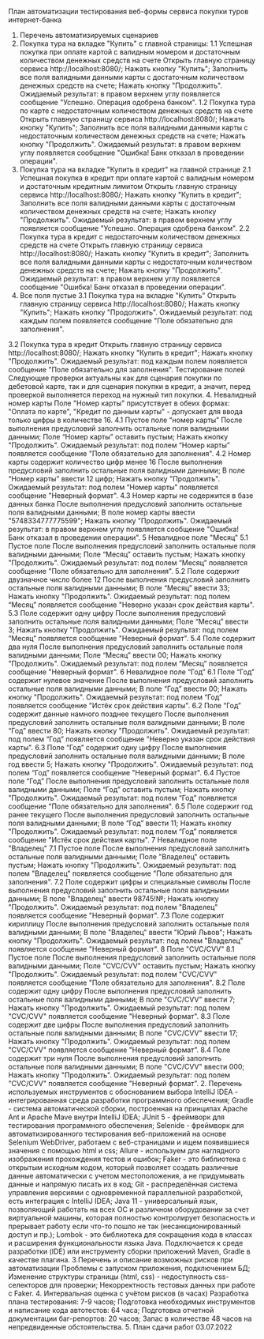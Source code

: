План автоматизации тестирования веб-формы сервиса покупки туров интернет-банка
1. Перечень автоматизируемых сценариев
1. Покупка тура на вкладке "Купить" с главной страницы:
   1.1 Успешная покупка при оплате картой с валидным номером и достаточным количеством денежных средств на счете
   Открыть главную страницу сервиса http://localhost:8080/;
   Нажать кнопку "Купить";
   Заполнить все поля валидными данными карты с достаточным количеством денежных средств на счете;
   Нажать кнопку "Продолжить".
   Ожидаемый результат: в правом верхнем углу появляется сообщение "Успешно. Операция одобрена банком".
   1.2 Покупка тура по карте с недостаточным количеством денежных средств на счете
   Открыть главную страницу сервиса http://localhost:8080/;
   Нажать кнопку "Купить";
   Заполнить все поля валидными данными карты с недостаточным количеством денежных средств на счете;
   Нажать кнопку "Продолжить".
   Ожидаемый результат: в правом верхнем углу появляется сообщение "Ошибка! Банк отказал в проведении операции".
2. Покупка тура на вкладке "Купить в кредит" на главной странице
   2.1 Успешная покупка в кредит при оплате картой с валидным номером и достаточным кредитным лимитом
   Открыть главную страницу сервиса http://localhost:8080/;
   Нажать кнопку "Купить в кредит";
   Заполнить все поля валидными данными карты с достаточным количеством денежных средств на счете;
   Нажать кнопку "Продолжить".
   Ожидаемый результат: в правом верхнем углу появляется сообщение "Успешно. Операция одобрена банком".
   2.2 Покупка тура в кредит с недостаточным количеством денежных средств на счете
   Открыть главную страницу сервиса http://localhost:8080/;
   Нажать кнопку "Купить в кредит";
   Заполнить все поля валидными данными карты с недостаточным количеством денежных средств на счете;
   Нажать кнопку "Продолжить".
   Ожидаемый результат: в правом верхнем углу появляется сообщение "Ошибка! Банк отказал в проведении операции".
3. Все поля пустые
   3.1 Покупка тура на вкладке "Купить"
   Открыть главную страницу сервиса http://localhost:8080/;
   Нажать кнопку "Купить";
   Нажать кнопку "Продолжить".
   Ожидаемый результат: под каждым полем появляется сообщение "Поле обязательно для заполнения".

3.2 Покупка тура в кредит
Открыть главную страницу сервиса http://localhost:8080/;
Нажать кнопку "Купить в кредит";
Нажать кнопку "Продолжить".
Ожидаемый результат: под каждым полем появляется сообщение "Поле обязательно для заполнения".
Тестирование полей
Следующие проверки актуальны как для сценария покупки по дебетовой карте, так и для сценария покупки в кредит, а значит, перед проверкой выполняется переход на нужный тип покупки.
4. Невалидный номер карты
   Поле "Номер карты" присутствует в обеих формах: "Оплата по карте", "Кредит по данным карты" -  допускает для ввода только цифры в количестве 16.
   4.1 Пустое поле “номер карты”
   После выполнения предусловий заполнить остальные поля валидными данными;
   Поле “Номер карты” оставить пустым;
   Нажать кнопку "Продолжить".
   Ожидаемый результат: под полем “Номер карты” появляется сообщение "Поле обязательно для заполнения".
   4.2 Номер карты содержит количество цифр менее 16
   После выполнения предусловий заполнить остальные поля валидными данными;
   В поле “Номер карты” ввести 12 цифр;
   Нажать кнопку "Продолжить".
   Ожидаемый результат: под полем “Номер карты”  появляется сообщение "Неверный формат".
   4.3 Номер карты не содержится в базе данных банка
   После выполнения предусловий заполнить остальные поля валидными данными;
   В поле номер карты ввести "5748334777775599";
   Нажать кнопку "Продолжить".
   Ожидаемый результат: в правом верхнем углу появляется сообщение "Ошибка! Банк отказал в проведении операции".
   5 Невалидное поле "Месяц"
   5.1 Пустое поле
   После выполнения предусловий заполнить остальные поля валидными данными;
   Поле “Месяц” оставить пустым;
   Нажать кнопку "Продолжить".
   Ожидаемый результат: под полем “Месяц” появляется сообщение "Поле обязательно для заполнения".
   5.2 Поле содержит двузначное число более 12
   После выполнения предусловий заполнить остальные поля валидными данными;
   В поле “Месяц” ввести 33;
   Нажать кнопку "Продолжить".
   Ожидаемый результат: под полем “Месяц” появляется сообщение "Неверно указан срок действия карты".
   5.3 Поле содержит одну цифру
   После выполнения предусловий заполнить остальные поля валидными данными;
   Поле “Месяц” ввести 3;
   Нажать кнопку "Продолжить".
   Ожидаемый результат: под полем “Месяц” появляется сообщение "Неверный формат".
   5.4 Поле содержит два нуля
   После выполнения предусловий заполнить остальные поля валидными данными;
   Поле “Месяц” ввести 00;
   Нажать кнопку "Продолжить".
   Ожидаемый результат: под полем “Месяц” появляется сообщение "Неверный формат".
   6 Невалидное поле “Год”
   6.1 Поле “Год” содержит нулевое значение
   После выполнения предусловий заполнить остальные поля валидными данными;
   В поле “Год” ввести 00;
   Нажать кнопку "Продолжить".
   Ожидаемый результат: под полем “Год” появляется сообщение "Истёк срок действия карты".
   6.2 Поле “Год” содержит данные намного позднее текущего
   После выполнения предусловий заполнить остальные поля валидными данными;
   В поле “Год” ввести 80;
   Нажать кнопку "Продолжить".
   Ожидаемый результат: под полем “Год” появляется сообщение "Неверно указан срок действия карты".
   6.3 Поле “Год” содержит одну цифру
   После выполнения предусловий заполнить остальные поля валидными данными;
   В поле год ввести 5;
   Нажать кнопку "Продолжить".
   Ожидаемый результат: под полем “Год” появляется сообщение "Неверный формат".
   6.4 Пустое поле “Год”
   После выполнения предусловий заполнить остальные поля валидными данными;
   Поле “Год” оставить пустым;
   Нажать кнопку "Продолжить".
   Ожидаемый результат: под полем “Год” появляется сообщение "Поле обязательно для заполнения".
   6.5 Поле содержит год ранее текущего
   После выполнения предусловий заполнить остальные поля валидными данными;
   В поле “Год” ввести 11;
   Нажать кнопку "Продолжить".
   Ожидаемый результат: под полем “Год” появляется сообщение "Истёк срок действия карты".
   7 Невалидное поле "Владелец"
   7.1 Пустое поле
   После выполнения предусловий заполнить остальные поля валидными данными;
   Поле "Владелец" оставить пустым;
   Нажать кнопку "Продолжить".
   Ожидаемый результат: под полем "Владелец" появляется сообщение "Поле обязательно для заполнения".
   7.2 Поле содержит цифры и специальные символы
   После выполнения предусловий заполнить остальные поля валидными данными;
   В поле "Владелец" ввести 98745!№;
   Нажать кнопку "Продолжить".
   Ожидаемый результат: под полем "Владелец" появляется сообщение "Неверный формат".
   7.3 Поле содержит кириллицу
   После выполнения предусловий заполнить остальные поля валидными данными;
   В поле "Владелец" ввести "Юрий Львов";
   Нажать кнопку "Продолжить".
   Ожидаемый результат: под полем "Владелец" появляется сообщение "Неверный формат".
   8 Поле "CVC/CVV"
   8.1 Пустое поле
   После выполнения предусловий заполнить остальные поля валидными данными;
   Поле "CVC/CVV" оставить пустым;
   Нажать кнопку "Продолжить".
   Ожидаемый результат: под полем "CVC/CVV" появляется сообщение "Поле обязательно для заполнения".
   8.2 Поле содержит одну цифру
   После выполнения предусловий заполнить остальные поля валидными данными;
   В поле "CVC/CVV" ввести 7;
   Нажать кнопку "Продолжить".
   Ожидаемый результат: под полем "CVC/CVV" появляется сообщение "Неверный формат".
   8.3 Поле содержит две цифры
   После выполнения предусловий заполнить остальные поля валидными данными;
   В поле "CVC/CVV" ввести 17;
   Нажать кнопку "Продолжить".
   Ожидаемый результат: под полем "CVC/CVV" появляется сообщение "Неверный формат”.
   8.4 Поле содержит три нуля
   После выполнения предусловий заполнить остальные поля валидными данными;
   В поле "CVC/CVV" ввести 000;
   Нажать кнопку "Продолжить".
   Ожидаемый результат: под полем "CVC/CVV" появляется сообщение "Неверный формат”.
2. Перечень используемых инструментов с обоснованием выбора
   IntelliJ IDEA - интегрированная среда разработки программного обеспечения;
   Gradle - система автоматической сборки, построенная на принципах Apache Ant и Apache Mave внутри IntelliJ IDEA;
   JUnit 5 - фреймворк для тестирования программного обеспечения;
   Selenide - фреймворк для автоматизированного тестирования веб-приложений на основе Selenium WebDriver, работаем с веб-страницами и ищем появившиеся значения с помощью html и css;
   Allure - используем для наглядного изображения прохождения тестов и ошибок;
   Faker - это библиотека с открытым исходным кодом, который позволяет создать различные данные автоматически с учетом местоположения, а не придумывать данные и напрямую писать их в код;
   Git - распределённая система управления версиями с одновременной параллельной разработкой, есть интеграция с IntelliJ IDEA;
   Java 11 - универсальный язык, позволяющий работать на всех ОС и различном оборудовании за счет виртуальной машины, которая полностью контролирует безопасность и прерывает работу если что-то пошло не так (несанкционированный доступ и пр.);
   Lombok - это библиотека для сокращения кода в классах и расширения функциональности языка Java. Подключается к среде разработки (IDE) или инструменту сборки приложений Maven, Gradle в качестве плагина.
   3.Перечень и описание возможных рисков при автоматизации
   Проблемы с запуском приложения, подключением БД;
   Изменение структуры страницы (html, css) - недоступность css-селекторов для проверки;
   Некорректность тестовых данных при работе с Faker.
4. Интервальная оценка с учётом рисков (в часах)
   Разработка плана тестирования: 7-9 часов;
   Подготовка необходимых инструментов и написание кода автотестов: 64 часа;
   Подготовка отчетной документации баг-репортов: 20 часов;
   Запас в количестве 48 часов на непредвиденные обстоятельства.
5. План сдачи работ
   03.07.2022
